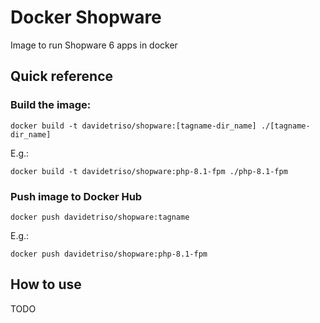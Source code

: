 # Docker Shopware

Image to run Shopware 6 apps in docker

## Quick reference

### Build the image:

```
docker build -t davidetriso/shopware:[tagname-dir_name] ./[tagname-dir_name]
```

E.g.:

```
docker build -t davidetriso/shopware:php-8.1-fpm ./php-8.1-fpm
```

### Push image to Docker Hub

```
docker push davidetriso/shopware:tagname
```

E.g.:

```
docker push davidetriso/shopware:php-8.1-fpm
```

## How to use

TODO

